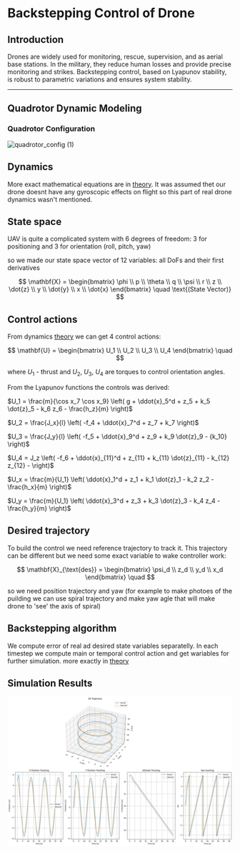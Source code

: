 # Backstepping Control of Drone

## Introduction
Drones are widely used for monitoring, rescue, supervision, and as aerial base stations. In the military, they reduce human losses and provide precise monitoring and strikes. Backstepping control, based on Lyapunov stability, is robust to parametric variations and ensures system stability.

---

## Quadrotor Dynamic Modeling

### Quadrotor Configuration
![quadrotor_config (1)](https://github.com/user-attachments/assets/5adbeafc-5d8f-46b1-a386-38cfcd622d14)

## Dynamics

More exact mathematical equations are in [theory](theory.pdf). It was assumed thet our drone doesnt have any gyroscopic effects on flight so this part of real drone dynamics wasn't mentioned.

## State space

UAV is quite a complicated system with 6 degrees of freedom: 3 for positioning and 3 for orientation (roll, pitch, yaw)

so we made our state space vector of 12 variables: all DoFs and their first derivatives

$$
\mathbf{X} = 
\begin{bmatrix}
\phi \\ 
p \\ 
\theta \\ 
q \\ 
\psi \\ 
r \\ 
z \\ 
\dot{z} \\ 
y \\ 
\dot{y} \\ 
x \\ 
\dot{x}
\end{bmatrix}
\quad
\text{(State Vector)}
$$

## Control actions

From dynamics [theory](theory.pdf) we can get 4 control actions:

$$
\mathbf{U} = 
\begin{bmatrix}
U_1 \\ 
U_2 \\ 
U_3 \\ 
U_4
\end{bmatrix}
\quad
$$

where $U_1$ - thrust and $U_2$, $U_3$, $U_4$ are torques to control orientation angles.

From the Lyapunov functions the controls was derived:


$U_1 = \frac{m}{\cos x_7 \cos x_9} \left( g + \ddot{x}_5^d + z_5 + k_5 \dot{z}_5 - k_6 z_6 - \frac{h_z}{m} \right)$

$U_2 = \frac{J_x}{l} \left( -f_4 + \ddot{x}_7^d + z_7 + k_7  \right)$

$U_3 = \frac{J_y}{l} \left( -f_5 + \ddot{x}_9^d + z_9 + k_9 \dot{z}_9 - {k_10} \right)$

$U_4 = J_z \left( -f_6 + \ddot{x}_{11}^d + z_{11} + k_{11} \dot{z}_{11} - k_{12} z_{12} - \right)$

$U_x = \frac{m}{U_1} \left( \ddot{x}_1^d + z_1 + k_1 \dot{z}_1 - k_2 z_2 - \frac{h_x}{m} \right)$

$U_y = \frac{m}{U_1} \left( \ddot{x}_3^d + z_3 + k_3 \dot{z}_3 - k_4 z_4 - \frac{h_y}{m} \right)$


## Desired trajectory

To build the control we need reference trajectory to track it. This trajectory can be different but we need some exact variable to wake controller work:

$$
\mathbf{X}_{\text{des}} = 
\begin{bmatrix}
\psi_d \\ 
z_d \\ 
y_d \\ 
x_d
\end{bmatrix}
\quad
$$

so we need position trajectory and yaw (for example to make photoes of the puilding we can use spiral trajectory and make yaw agle that will make drone to 'see' the axis of spiral)

## Backstepping algorithm
We compute error of real ad desired state variables separatelly. In each timestep we compute main or temporal control action and get wariables for further simulation. more exactly in [theory](theory.pdf)


## Simulation Results
![results](result.jpg)

